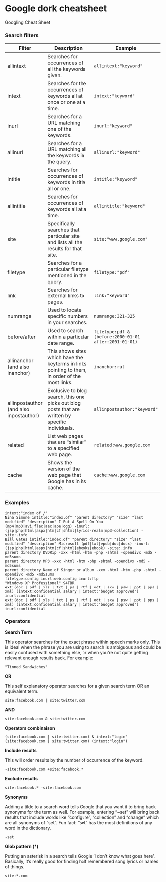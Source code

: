 Google dork cheatsheet
======================

Googling Cheat Sheet

### Search filters

<table style="width:99%;"><colgroup><col style="width: 20%" /><col style="width: 51%" /><col style="width: 28%" /></colgroup><thead><tr class="header"><th>Filter</th><th>Description</th><th>Example</th></tr></thead><tbody><tr class="odd"><td>allintext</td><td>Searches for occurrences of all the keywords given.</td><td><code>allintext:"keyword"</code></td></tr><tr class="even"><td>intext</td><td>Searches for the occurrences of keywords all at once or one at a time.</td><td><code>intext:"keyword"</code></td></tr><tr class="odd"><td>inurl</td><td>Searches for a URL matching one of the keywords.</td><td><code>inurl:"keyword"</code></td></tr><tr class="even"><td>allinurl</td><td>Searches for a URL matching all the keywords in the query.</td><td><code>allinurl:"keyword"</code></td></tr><tr class="odd"><td>intitle</td><td>Searches for occurrences of keywords in title all or one.</td><td><code>intitle:"keyword"</code></td></tr><tr class="even"><td>allintitle</td><td>Searches for occurrences of keywords all at a time.</td><td><code>allintitle:"keyword"</code></td></tr><tr class="odd"><td>site</td><td>Specifically searches that particular site and lists all the results for that site.</td><td><code>site:"www.google.com"</code></td></tr><tr class="even"><td>filetype</td><td>Searches for a particular filetype mentioned in the query.</td><td><code>filetype:"pdf"</code></td></tr><tr class="odd"><td>link</td><td>Searches for external links to pages.</td><td><code>link:"keyword"</code></td></tr><tr class="even"><td>numrange</td><td>Used to locate specific numbers in your searches.</td><td><code>numrange:321-325</code></td></tr><tr class="odd"><td>before/after</td><td>Used to search within a particular date range.</td><td><code>filetype:pdf &amp; (before:2000-01-01 after:2001-01-01)</code></td></tr><tr class="even"><td>allinanchor (and also inanchor)</td><td>This shows sites which have the keyterms in links pointing to them, in order of the most links.</td><td><code>inanchor:rat</code></td></tr><tr class="odd"><td>allinpostauthor (and also inpostauthor)</td><td>Exclusive to blog search, this one picks out blog posts that are written by specific individuals.</td><td><code>allinpostauthor:"keyword"</code></td></tr><tr class="even"><td>related</td><td>List web pages that are “similar” to a specified web page.</td><td><code>related:www.google.com</code></td></tr><tr class="odd"><td>cache</td><td>Shows the version of the web page that Google has in its cache.</td><td><code>cache:www.google.com</code></td></tr></tbody></table>

### Examples

    intext:"index of /"
    Nina Simone intitle:"index.of" "parent directory" "size" "last modified" "description" I Put A Spell On You (mp4|mp3|avi|flac|aac|ape|ogg) -inurl:(jsp|php|html|aspx|htm|cf|shtml|lyrics-realm|mp3-collection) -site:.info
    Bill Gates intitle:"index.of" "parent directory" "size" "last modified" "description" Microsoft (pdf|txt|epub|doc|docx) -inurl:(jsp|php|html|aspx|htm|cf|shtml|ebooks|ebook) -site:.info
    parent directory DVDRip -xxx -html -htm -php -shtml -opendivx -md5 -md5sums
    parent directory MP3 -xxx -html -htm -php -shtml -opendivx -md5 -md5sums
    parent directory Name of Singer or album -xxx -html -htm -php -shtml -opendivx -md5 -md5sums
    filetype:config inurl:web.config inurl:ftp
    "Windows XP Professional" 94FBR
    ext:(doc | pdf | xls | txt | ps | rtf | odt | sxw | psw | ppt | pps | xml) (intext:confidential salary | intext:"budget approved") inurl:confidential
    ext:(doc | pdf | xls | txt | ps | rtf | odt | sxw | psw | ppt | pps | xml) (intext:confidential salary | intext:"budget approved") inurl:confidential

### Operators

**Search Term**

This operator searches for the exact phrase within speech marks only. This is ideal when the phrase you are using to search is ambiguous and could be easily confused with something else, or when you’re not quite getting relevant enough results back. For example:

    "Tinned Sandwiches"

**OR**

This self explanatory operator searches for a given search term OR an equivalent term.

    site:facebook.com | site:twitter.com

**AND**

    site:facebook.com & site:twitter.com

**Operators combinaison**

    (site:facebook.com | site:twitter.com) & intext:"login"
    (site:facebook.com | site:twitter.com) (intext:"login")

**Include results**

This will order results by the number of occurrence of the keyword.

    -site:facebook.com +site:facebook.*

**Exclude results**

    site:facebook.* -site:facebook.com

**Synonyms**

Adding a tilde to a search word tells Google that you want it to bring back synonyms for the term as well. For example, entering “~set” will bring back results that include words like “configure”, “collection” and “change” which are all synonyms of “set”. Fun fact: “set” has the most definitions of any word in the dictionary.

    ~set

**Glob pattern (\*)**

Putting an asterisk in a search tells Google ‘I don’t know what goes here’. Basically, it’s really good for finding half remembered song lyrics or names of things.

    site:*.com
